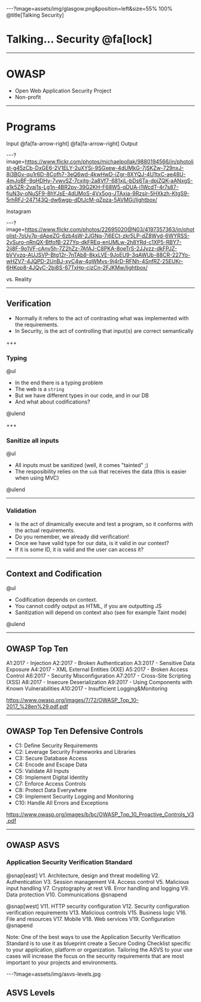 ---?image=assets/img/glasgow.png&position=left&size=55% 100%
@title[Talking Security]

# Talking... Security @fa[lock]

---

# OWASP

- Open Web Application Security Project
- Non-profit 

---

# Programs

Input @fa[fa-arrow-right] <your magic> @fa[fa-arrow-right] Output

---?image=https://www.flickr.com/photos/michaelpollak/9880194566/in/photolist-g45zCb-DxGE6-2V1ELY-2uXYSi-9SGxew-4dUMkG-7jSKZw-729nxJ-8j3BGv-qu1r6D-8Cofh7-3eQ6wd-4kwHwD-iZgr-8XYQJ-4U1txC-ae48U-4mJoBF-9qHDHy-7vwvSZ-7cxjtg-2a8Vf7-681xjL-bDs6Ta-dpjZQK-aANxgS-a1k5ZR-2vaj1s-Lg1n-4BR2pv-39G2KH-F68W5-qDUA-j1WcdT-4r7s87-fiuN3v-oNuSF9-8hYJsE-4dUMoS-4Vx5og-JTAxia-9Rzsir-5HXkzh-KtgS9-5rhRFJ-247143Q-dw6wgp-dDtJcM-qZpza-5AVMGj/lightbox/

Instagram

---?image=https://www.flickr.com/photos/22695020@N03/4197357363/in/photolist-7oUy7p-dApeZG-6zb4sW-2JGNq-7i6ECt-zkr5LP-dZ8Wyd-6WYRSS-2vSuro-nRnQX-BtfofB-227Yq-dkFREq-enUMLw-2h8YRd-c1XP5-RBY7-2ij8F-9o1VF-cAnv5h-7Z2hZz-7AfAJ-C8PKA-8oeTrS-2JJvzz-dkFPJZ-bVVvzq-AUJSVP-Btg12r-7nTAb8-8kxLVE-9JoEU9-3qAWUb-88CR-227Yo-wHZV7-4JQPD-2UnBJ-xyC4w-4qWMvs-9j4rD-RFNh-4SnfRZ-25EUKr-6HKop8-4JQyC-2bi8S-67TxHp-cjzCn-2FJKMw/lightbox/

vs. Reality

---
## Verification

- Normally it refers to the act of contrasting what was implemented with the requirements.
- In Security, is the act of controlling that input(s) are correct semantically

+++
### Typing

@ul

- In the end there is a typing problem
- The web is a `string`
- But we have different types in our code, and in our DB
- And what about codifications?

@ulend

+++
### Sanitize all inputs

@ul

- All inputs must be sanitized (well, it comes "tainted" ;)
- The resposibility relies on the `sub` that receives the data (this is easier when using MVC)

@ulend

---
### Validation

- Is the act of dinamically execute and test a program, so it conforms with the actual requirements.
- Do you remember, we already did verification!
- Once we have valid type for our data, is it valid in our context?
- If it is some ID, it is valid and the user can access it?

---
## Context and Codification

@ul

- Codification depends on context.
- You cannot codify output as HTML, if you are outputting JS
- Sanitization will depend on context also (see for example Taint mode)

@ulend

---
## OWASP Top Ten

A1:2017 - Injection
A2:2017 - Broken Authentication
A3:2017 - Sensitive Data Exposure
A4:2017 - XML External Entities (XXE)
A5:2017 - Broken Access Control
A6:2017 - Security Misconfiguration
A7:2017 - Cross-Site Scripting (XSS)
A8:2017 - Insecure Deserialization
A9:2017 - Using Components with Known Vulnerabilities
A10:2017 - Insufficient Logging&Monitoring

https://www.owasp.org/images/7/72/OWASP_Top_10-2017_%28en%29.pdf.pdf

---
## OWASP Top Ten Defensive Controls

- C1: Define Security Requirements
- C2: Leverage Security Frameworks and Libraries
- C3: Secure Database Access
- C4: Encode and Escape Data
- C5: Validate All Inputs
- C6: Implement Digital Identity
- C7: Enforce Access Controls
- C8: Protect Data Everywhere
- C9: Implement Security Logging and Monitoring
- C10: Handle All Errors and Exceptions

https://www.owasp.org/images/b/bc/OWASP_Top_10_Proactive_Controls_V3.pdf

---
## OWASP ASVS
### Application Security Verification Standard

@snap[east]
V1. Architecture, design and threat modelling
V2.	Authentication
V3.	Session management
V4.	Access control
V5.	Malicious input handling
V7.	Cryptography at rest
V8.	Error handling and logging
V9.	Data protection
V10. Communications
@snapend

@snap[west]
V11. HTTP security configuration
V12. Security configuration verification requirements
V13. Malicious controls
V15. Business logic
V16. File and resources
V17. Mobile
V18. Web services
V19. Configuration
@snapend

Note: One of the best ways to use the Application Security Verification Standard is to use it as blueprint create a Secure Coding Checklist specific to your application, platform or organization. Tailoring the ASVS to your use cases will increase the focus on the security requirements that are most important to your projects and environments. 

---?image=assets/img/asvs-levels.jpg
## ASVS Levels


